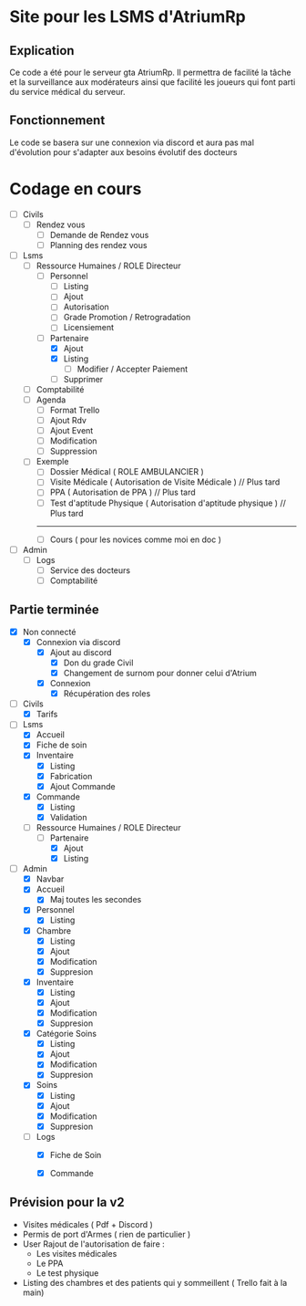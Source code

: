 # Site pour les LSMS d'AtriumRp

## Explication
Ce code a été pour le serveur gta AtriumRp. Il permettra de facilité la tâche et la surveillance aux modérateurs ainsi que facilité les joueurs qui font parti du service médical du serveur.

## Fonctionnement
Le code se basera sur une connexion via discord et aura pas mal d'évolution pour s'adapter aux besoins évolutif des docteurs

# Codage en cours
- [ ] Civils
    - [ ] Rendez vous
        - [ ] Demande de Rendez vous
        - [ ] Planning des rendez vous
- [ ] Lsms
    - [ ] Ressource Humaines / ROLE Directeur
        - [ ] Personnel
            - [ ] Listing
            - [ ] Ajout 
            - [ ] Autorisation
            - [ ] Grade Promotion / Retrogradation
            - [ ] Licensiement
        - [ ] Partenaire
            - [x] Ajout 
            - [x] Listing
                - [ ] Modifier / Accepter Paiement 
            - [ ] Supprimer
    - [ ] Comptabilité
    - [ ] Agenda 
        - [ ] Format Trello
        - [ ] Ajout Rdv
        - [ ] Ajout Event
        - [ ] Modification
        - [ ] Suppression
    - [ ] Exemple
        - [ ] Dossier Médical ( ROLE AMBULANCIER )
        - [ ] Visite Médicale ( Autorisation de Visite Médicale ) // Plus tard 
        - [ ] PPA ( Autorisation de PPA ) // Plus tard 
        - [ ] Test d'aptitude Physique ( Autorisation d'aptitude physique ) // Plus tard
        ------------------------
        - [ ] Cours ( pour les novices comme moi en doc )
- [ ] Admin
    - [ ] Logs
        - [ ] Service des docteurs
        - [ ] Comptabilité
 
## Partie terminée
- [x] Non connecté
    - [x] Connexion via discord
        - [x] Ajout au discord
            - [x] Don du grade Civil
            - [x] Changement de surnom pour donner celui d'Atrium
        - [x] Connexion
            - [x] Récupération des roles
- [ ] Civils
    - [x] Tarifs
- [ ] Lsms
    - [x] Accueil
    - [x] Fiche de soin 
    - [x] Inventaire
        - [x] Listing
        - [x] Fabrication
        - [x] Ajout Commande
    - [x] Commande
        - [x] Listing
        - [x] Validation
    - [ ] Ressource Humaines / ROLE Directeur
         - [ ] Partenaire
            - [x] Ajout 
            - [x] Listing
- [ ] Admin
    - [x] Navbar 
    - [x] Accueil
        - [x] Maj toutes les secondes
    - [x] Personnel
        - [x] Listing
    - [x] Chambre
        - [x] Listing
        - [x] Ajout
        - [x] Modification
        - [x] Suppresion
    - [X] Inventaire
        - [x] Listing
        - [x] Ajout
        - [x] Modification
        - [x] Suppresion
    - [x] Catégorie Soins
        - [x] Listing
        - [x] Ajout
        - [x] Modification
        - [x] Suppresion
    - [x] Soins
        - [x] Listing
        - [x] Ajout
        - [x] Modification
        - [x] Suppresion
    - [ ] Logs
        - [x] Fiche de Soin
        - [x] Commande


## Prévision pour la v2
- Visites médicales ( Pdf + Discord )
- Permis de port d'Armes ( rien de particulier )
- User Rajout de l'autorisation de faire :  
    - Les visites médicales
    - Le PPA
    - Le test physique
- Listing des chambres et des patients qui y sommeillent ( Trello fait à la main)